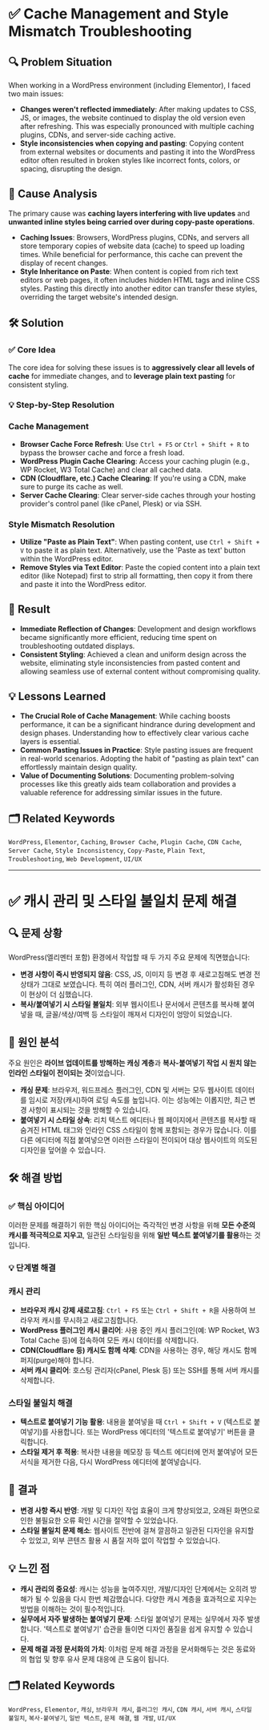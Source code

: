 # ✅ Cache Management and Style Mismatch Troubleshooting

## 🔍 Problem Situation

When working in a WordPress environment (including Elementor), I faced two main issues:

-   **Changes weren't reflected immediately**: After making updates to CSS, JS, or images, the website continued to display the old version even after refreshing. This was especially pronounced with multiple caching plugins, CDNs, and server-side caching active.
-   **Style inconsistencies when copying and pasting**: Copying content from external websites or documents and pasting it into the WordPress editor often resulted in broken styles like incorrect fonts, colors, or spacing, disrupting the design.

## 📌 Cause Analysis

The primary cause was **caching layers interfering with live updates** and **unwanted inline styles being carried over during copy-paste operations**.

-   **Caching Issues**: Browsers, WordPress plugins, CDNs, and servers all store temporary copies of website data (cache) to speed up loading times. While beneficial for performance, this cache can prevent the display of recent changes.
-   **Style Inheritance on Paste**: When content is copied from rich text editors or web pages, it often includes hidden HTML tags and inline CSS styles. Pasting this directly into another editor can transfer these styles, overriding the target website's intended design.

## 🛠 Solution

### ✅ Core Idea

The core idea for solving these issues is to **aggressively clear all levels of cache** for immediate changes, and to **leverage plain text pasting** for consistent styling.

### 💡 Step-by-Step Resolution

### Cache Management

-   **Browser Cache Force Refresh**: Use `Ctrl + F5` or `Ctrl + Shift + R` to bypass the browser cache and force a fresh load.
-   **WordPress Plugin Cache Clearing**: Access your caching plugin (e.g., WP Rocket, W3 Total Cache) and clear all cached data.
-   **CDN (Cloudflare, etc.) Cache Clearing**: If you're using a CDN, make sure to purge its cache as well.
-   **Server Cache Clearing**: Clear server-side caches through your hosting provider's control panel (like cPanel, Plesk) or via SSH.

### Style Mismatch Resolution

-   **Utilize "Paste as Plain Text"**: When pasting content, use `Ctrl + Shift + V` to paste it as plain text. Alternatively, use the 'Paste as text' button within the WordPress editor.
-   **Remove Styles via Text Editor**: Paste the copied content into a plain text editor (like Notepad) first to strip all formatting, then copy it from there and paste it into the WordPress editor.

## 🎯 Result

-   **Immediate Reflection of Changes**: Development and design workflows became significantly more efficient, reducing time spent on troubleshooting outdated displays.
-   **Consistent Styling**: Achieved a clean and uniform design across the website, eliminating style inconsistencies from pasted content and allowing seamless use of external content without compromising quality.

## 💡 Lessons Learned

-   **The Crucial Role of Cache Management**: While caching boosts performance, it can be a significant hindrance during development and design phases. Understanding how to effectively clear various cache layers is essential.
-   **Common Pasting Issues in Practice**: Style pasting issues are frequent in real-world scenarios. Adopting the habit of "pasting as plain text" can effortlessly maintain design quality.
-   **Value of Documenting Solutions**: Documenting problem-solving processes like this greatly aids team collaboration and provides a valuable reference for addressing similar issues in the future.

## 🗂️ Related Keywords

`WordPress`, `Elementor`, `Caching`, `Browser Cache`, `Plugin Cache`, `CDN Cache`, `Server Cache`, `Style Inconsistency`, `Copy-Paste`, `Plain Text`, `Troubleshooting`, `Web Development`, `UI/UX`

----------

# ✅ 캐시 관리 및 스타일 불일치 문제 해결

## 🔍 문제 상황

WordPress(엘리멘터 포함) 환경에서 작업할 때 두 가지 주요 문제에 직면했습니다:

-   **변경 사항이 즉시 반영되지 않음**: CSS, JS, 이미지 등 변경 후 새로고침해도 변경 전 상태가 그대로 보였습니다. 특히 여러 플러그인, CDN, 서버 캐시가 활성화된 경우 이 현상이 더 심했습니다.
-   **복사/붙여넣기 시 스타일 불일치**: 외부 웹사이트나 문서에서 콘텐츠를 복사해 붙여넣을 때, 글꼴/색상/여백 등 스타일이 깨져서 디자인이 엉망이 되었습니다.

## 📌 원인 분석

주요 원인은 **라이브 업데이트를 방해하는 캐싱 계층**과 **복사-붙여넣기 작업 시 원치 않는 인라인 스타일이 전이되는 것**이었습니다.

-   **캐싱 문제**: 브라우저, 워드프레스 플러그인, CDN 및 서버는 모두 웹사이트 데이터를 임시로 저장(캐시)하여 로딩 속도를 높입니다. 이는 성능에는 이롭지만, 최근 변경 사항이 표시되는 것을 방해할 수 있습니다.
-   **붙여넣기 시 스타일 상속**: 리치 텍스트 에디터나 웹 페이지에서 콘텐츠를 복사할 때 숨겨진 HTML 태그와 인라인 CSS 스타일이 함께 포함되는 경우가 많습니다. 이를 다른 에디터에 직접 붙여넣으면 이러한 스타일이 전이되어 대상 웹사이트의 의도된 디자인을 덮어쓸 수 있습니다.

## 🛠 해결 방법

### ✅ 핵심 아이디어

이러한 문제를 해결하기 위한 핵심 아이디어는 즉각적인 변경 사항을 위해 **모든 수준의 캐시를 적극적으로 지우고**, 일관된 스타일링을 위해 **일반 텍스트 붙여넣기를 활용**하는 것입니다.

### 💡 단계별 해결

### 캐시 관리

-   **브라우저 캐시 강제 새로고침**: `Ctrl + F5` 또는 `Ctrl + Shift + R`을 사용하여 브라우저 캐시를 무시하고 새로고침합니다.
-   **WordPress 플러그인 캐시 클리어**: 사용 중인 캐시 플러그인(예: WP Rocket, W3 Total Cache 등)에 접속하여 모든 캐시 데이터를 삭제합니다.
-   **CDN(Cloudflare 등) 캐시도 함께 삭제**: CDN을 사용하는 경우, 해당 캐시도 함께 퍼지(purge)해야 합니다.
-   **서버 캐시 클리어**: 호스팅 관리자(cPanel, Plesk 등) 또는 SSH를 통해 서버 캐시를 삭제합니다.

### 스타일 불일치 해결

-   **텍스트로 붙여넣기 기능 활용**: 내용을 붙여넣을 때 `Ctrl + Shift + V` (텍스트로 붙여넣기)를 사용합니다. 또는 WordPress 에디터의 '텍스트로 붙여넣기' 버튼을 클릭합니다.
-   **스타일 제거 후 적용**: 복사한 내용을 메모장 등 텍스트 에디터에 먼저 붙여넣어 모든 서식을 제거한 다음, 다시 WordPress 에디터에 붙여넣습니다.

## 🎯 결과

-   **변경 사항 즉시 반영**: 개발 및 디자인 작업 효율이 크게 향상되었고, 오래된 화면으로 인한 불필요한 오류 확인 시간을 절약할 수 있었습니다.
-   **스타일 불일치 문제 해소**: 웹사이트 전반에 걸쳐 깔끔하고 일관된 디자인을 유지할 수 있었고, 외부 콘텐츠 활용 시 품질 저하 없이 작업할 수 있었습니다.

## 💡 느낀 점

-   **캐시 관리의 중요성**: 캐시는 성능을 높여주지만, 개발/디자인 단계에서는 오히려 방해가 될 수 있음을 다시 한번 체감했습니다. 다양한 캐시 계층을 효과적으로 지우는 방법을 이해하는 것이 필수적입니다.
-   **실무에서 자주 발생하는 붙여넣기 문제**: 스타일 붙여넣기 문제는 실무에서 자주 발생합니다. '텍스트로 붙여넣기' 습관을 들이면 디자인 품질을 쉽게 유지할 수 있습니다.
-   **문제 해결 과정 문서화의 가치**: 이처럼 문제 해결 과정을 문서화해두는 것은 동료와의 협업 및 향후 유사 문제 대응에 큰 도움이 됩니다.

## 🗂️ Related Keywords

`WordPress`, `Elementor`, `캐싱`, `브라우저 캐시`, `플러그인 캐시`, `CDN 캐시`, `서버 캐시`, `스타일 불일치`, `복사-붙여넣기`, `일반 텍스트`, `문제 해결`, `웹 개발`, `UI/UX`
